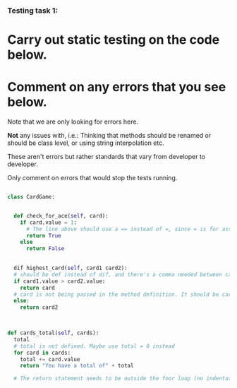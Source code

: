 ### Testing task 1:

# Carry out static testing on the code below.
# Comment on any errors that you see below.

Note that we are only looking for errors here.

**Not** any issues with, i.e.: 
Thinking that methods should be renamed or should be class level, or using string interpolation etc. 

These aren't errors but rather standards that vary from developer to developer. 

Only comment on errors that would stop the tests running.

```python

class CardGame:


  def check_for_ace(self, card):
    if card.value = 1:
      # The line above should use a == instead of =, since = is for assigning variables
      return True
    else
      return False
   

  dif highest_card(self, card1 card2):
  # should be def instead of dif, and there's a comma needed between card1 and card2.
  if card1.value > card2.value:
    return card
  # card is not being passed in the method definition. It should be card 1 or 2.
  else:
    return card2
  


def cards_total(self, cards):
  total
  # total is not defined. Maybe use total = 0 instead
  for card in cards:
    total += card.value
    return "You have a total of" + total

  # The return statement needs to be outside the foor loop (no indentation). Right now it will run for every card because it is in the for loop.
  
```
